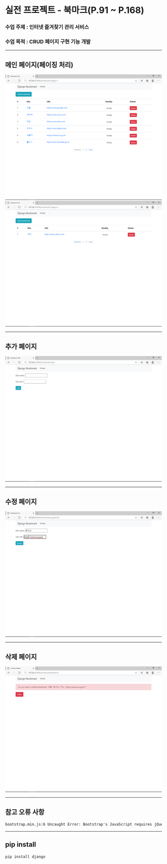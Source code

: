 # 실전 프로젝트 - 북마크(P.91 ~ P.168)
### 수업 주제 : 인터넷 즐겨찾기 관리 서비스
### 수업 목적 : CRUD 페이지 구현 기능 개발

---

## 메인 페이지(페이징 처리)
<img src="https://github.com/ankiwoong/django_bookmark_tutorial/blob/master/temp/Screenshot/%EC%B5%9C%EC%A2%85%20%EC%A0%90%EA%B2%80%20%EB%A9%94%EC%9D%B8%20%ED%99%94%EB%A9%B4%201.png?raw=true">
<img src="https://github.com/ankiwoong/django_bookmark_tutorial/blob/master/temp/Screenshot/%EC%B5%9C%EC%A2%85%20%EC%A0%90%EA%B2%80%20%EB%A9%94%EC%9D%B8%20%ED%99%94%EB%A9%B4%202.png?raw=true">

---

## 추가 페이지
<img src="https://github.com/ankiwoong/django_bookmark_tutorial/blob/master/temp/Screenshot/%EC%B5%9C%EC%A2%85%20%EC%A0%90%EA%B2%80%20%EC%B6%94%EA%B0%80%20%ED%99%94%EB%A9%B4.png?raw=true">

---

## 수정 페이지
<img src="https://github.com/ankiwoong/django_bookmark_tutorial/blob/master/temp/Screenshot/%EC%B5%9C%EC%A2%85%20%EC%A0%90%EA%B2%80%20%EC%88%98%EC%A0%95%20%ED%99%94%EB%A9%B4.png?raw=true">

---

## 삭제 페이지
<img src="https://github.com/ankiwoong/django_bookmark_tutorial/blob/master/temp/Screenshot/%EC%B5%9C%EC%A2%85%20%EC%A0%90%EA%B2%80%20%EC%82%AD%EC%A0%9C%20%ED%99%94%EB%A9%B4.png?raw=true">

---

## 참고 오류 사항
```html
bootstrap.min.js:6 Uncaught Error: Bootstrap's JavaScript requires jQuery
```

---

## pip install
```python
pip install django
```
